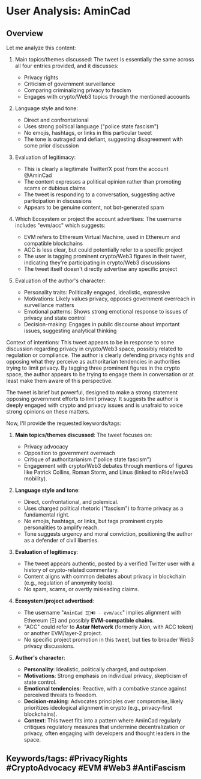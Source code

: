 # User Analysis: AminCad

## Overview

<think>
Let me analyze this content:

1. Main topics/themes discussed:
   The tweet is essentially the same across all four entries provided, and it discusses:
   - Privacy rights
   - Criticism of government surveillance
   - Comparing criminalizing privacy to fascism
   - Engages with crypto/Web3 topics through the mentioned accounts

2. Language style and tone:
   - Direct and confrontational
   - Uses strong political language ("police state fascism")
   - No emojis, hashtags, or links in this particular tweet
   - The tone is outraged and defiant, suggesting disagreement with some prior discussion

3. Evaluation of legitimacy:
   - This is clearly a legitimate Twitter/X post from the account @AminCad
   - The content expresses a political opinion rather than promoting scams or dubious claims
   - The tweet is responding to a conversation, suggesting active participation in discussions
   - Appears to be genuine content, not bot-generated spam

4. Which Ecosystem or project the account advertises:
   The username includes "evm/acc" which suggests:
   - EVM refers to Ethereum Virtual Machine, used in Ethereum and compatible blockchains
   - ACC is less clear, but could potentially refer to a specific project
   - The user is tagging prominent crypto/Web3 figures in their tweet, indicating they're participating in crypto/Web3 discussions
   - The tweet itself doesn't directly advertise any specific project

5. Evaluation of the author's character:
   - Personality traits: Politically engaged, idealistic, expressive
   - Motivations: Likely values privacy, opposes government overreach in surveillance matters
   - Emotional patterns: Shows strong emotional response to issues of privacy and state control
   - Decision-making: Engages in public discourse about important issues, suggesting analytical thinking

Context of intentions:
This tweet appears to be in response to some discussion regarding privacy in crypto/Web3 space, possibly related to regulation or compliance. The author is clearly defending privacy rights and opposing what they perceive as authoritarian tendencies in authorities trying to limit privacy. By tagging three prominent figures in the crypto space, the author appears to be trying to engage them in conversation or at least make them aware of this perspective.

The tweet is brief but powerful, designed to make a strong statement opposing government efforts to limit privacy. It suggests the author is deeply engaged with crypto and privacy issues and is unafraid to voice strong opinions on these matters.

Now, I'll provide the requested keywords/tags:
</think>

1. **Main topics/themes discussed**:
   The tweet focuses on:  
   - Privacy advocacy  
   - Opposition to government overreach  
   - Critique of authoritarianism ("police state fascism")  
   - Engagement with crypto/Web3 debates through mentions of figures like Patrick Collins, Roman Storm, and Linus (linked to nRide/web3 mobility).  

2. **Language style and tone**:
   - Direct, confrontational, and polemical.  
   - Uses charged political rhetoric ("fascism") to frame privacy as a fundamental right.  
   - No emojis, hashtags, or links, but tags prominent crypto personalities to amplify reach.  
   - Tone suggests urgency and moral conviction, positioning the author as a defender of civil liberties.  

3. **Evaluation of legitimacy**:
   - The tweet appears authentic, posted by a verified Twitter user with a history of crypto-related commentary.  
   - Content aligns with common debates about privacy in blockchain (e.g., regulation of anonymity tools).  
   - No spam, scams, or overtly misleading claims.  

4. **Ecosystem/project advertised**:
   - The username "`AminCad Ξ🐬🔊 - evm/acc`" implies alignment with Ethereum (Ξ) and possibly **EVM-compatible chains**.  
   - "ACC" could refer to **Astar Network** (formerly Aion, with ACC token) or another EVM/layer-2 project.  
   - No specific project promotion in this tweet, but ties to broader Web3 privacy discussions.  

5. **Author's character**:
   - **Personality**: Idealistic, politically charged, and outspoken.  
   - **Motivations**: Strong emphasis on individual privacy, skepticism of state control.  
   - **Emotional tendencies**: Reactive, with a combative stance against perceived threats to freedom.  
   - **Decision-making**: Advocates principles over compromise, likely prioritizes ideological alignment in crypto (e.g., privacy-first blockchains).  
   - **Context**: This tweet fits into a pattern where AminCad regularly critiques regulatory measures that undermine decentralization or privacy, often engaging with developers and thought leaders in the space.  

**Keywords/tags**: #PrivacyRights #CryptoAdvocacy #EVM #Web3 #AntiFascism
---

